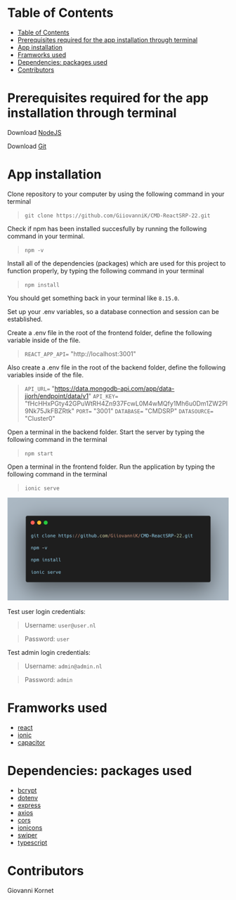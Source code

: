 # Table of Contents
- [Table of Contents](#table-of-contents)
- [Prerequisites required for the app installation through terminal](#prerequisites-required-for-the-app-installation-through-terminal)
- [App installation](#app-installation)
- [Framworks used](#framworks-used)
- [Dependencies: packages used](#dependencies-packages-used)
- [Contributors](#contributors)

# Prerequisites required for the app installation through terminal
Download [NodeJS](https://nodejs.org/en/download/)

Download [Git](https://git-scm.com/downloads)

# App installation
Clone repository to your computer by using the following command in your terminal

> `git clone https://github.com/GiiovanniK/CMD-ReactSRP-22.git`

Check if npm has been installed succesfully by running the following command in your terminal.

> `npm -v`

Install all of the dependencies (packages) which are used for this project to function properly, by typing the following command in your terminal

> `npm install`

You should get something back in your terminal like `8.15.0`.

Set up your .env variables, so a database connection and session can be established.

Create a .env file in the root of the frontend folder, define the following variable inside of the file.

> `REACT_APP_API=` "http://localhost:3001"

Also create a .env file in the root of the backend folder, define the following variables inside of the file.

> `API_URL=` "https://data.mongodb-api.com/app/data-jiorh/endpoint/data/v1"
> `API_KEY=` "fHcHHxPGty42GPuWtRH4Zn937FcwL0M4wMQfy1Mh6u0Dm1ZW2Pl9Nk75JkFBZRtk"
> `PORT=` "3001"
> `DATABASE=` "CMDSRP"
> `DATASOURCE=` "Cluster0"

Open a terminal in the backend folder. Start the server by typing the following command in the terminal

>`npm start`

Open a terminal in the frontend folder. Run the application by typing the following command in the terminal

>`ionic serve`

![Bash - App installation](https://github.com/GiiovanniK/CMD-ReactSRP-22/blob/163898abc453e70a6f31651df60702158d6b2de0/carbon.png)

Test user login credentials:

>Username: `user@user.nl`

>Password: `user`

Test admin login credentials:

>Username: `admin@admin.nl`

>Password: `admin`

# Framworks used
* [react](https://reactjs.org/)
* [ionic](https://ionicframework.com/)
* [capacitor](https://capacitorjs.com/)

# Dependencies: packages used
* [bcrypt](https://www.npmjs.com/package/bcrypt)
* [dotenv](https://www.npmjs.com/package/dotenv)
* [express](https://www.npmjs.com/package/express)
* [axios](https://www.npmjs.com/package/axios)
* [cors](https://www.npmjs.com/package/cors)
* [ionicons](https://www.npmjs.com/package/ionicons)
* [swiper](https://www.npmjs.com/package/swiper)
* [typescript](https://www.npmjs.com/package/typescript)

# Contributors
Giovanni Kornet